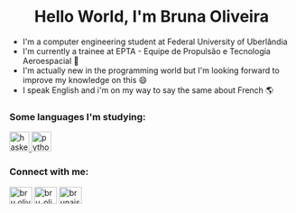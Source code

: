 <h1 align="center">Hello World, I'm Bruna Oliveira </h1>  

- I'm a computer engineering student at Federal University of Uberlândia
- I'm currently a trainee at EPTA - Equipe de Propulsão e Tecnologia Aeroespacial 🚀
- I'm actually new in the programming world but I'm looking forward to improve my knowledge on this 😄
- I speak English and i'm on my way to say the same about French 🌎

<h3 align="left">Some languages I'm studying:</h3>
<p align="left"> <a href="https://www.haskell.org/" target="_blank"> <img src="https://upload.wikimedia.org/wikipedia/commons/1/1c/Haskell-Logo.svg" alt="haskell" width="35" height="35"/> </a> <a href="https://www.python.org" target="_blank"> <img src="https://devicons.github.io/devicon/devicon.git/icons/python/python-original.svg" alt="python" width="35" height="35"/> </a> </p>

<h3 align="left">Connect with me:</h3>  
<p align="left"> 
<a href="https://fb.com/bru.oliveira2002" target="blank"><img align="center" src="https://cdn.jsdelivr.net/npm/simple-icons@3.0.1/icons/facebook.svg" alt="bru.oliveira2002" height="30" width="40" /></a>  
<a href="https://instagram.com/bru_oliveirax" target="blank"><img align="center" src="https://cdn.jsdelivr.net/npm/simple-icons@3.0.1/icons/instagram.svg" alt="bru_oliveirax" height="30" width="40" /></a>  
<a href="mailto:brunaisaboliveira@hotmail.com" target="blank"><img align="center" src="https://cdn.jsdelivr.net/npm/simple-icons@v3/icons/microsoftoutlook.svg" alt="brunaisaboliveira@hotmail.com" height="30" width="40" /></a>
<p align="left"> 
